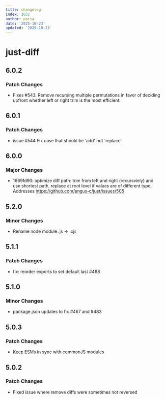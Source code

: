 ```yaml
---
title: changelog
index: 1032
author: parsa
date: '2025-10-23'
updated: '2025-10-23'
---
```

# just-diff

## 6.0.2

### Patch Changes

- Fixes #543. Remove recursing multiple permutations in favor of deciding upfront whether left or right trim is the most efficient.

## 6.0.1

### Patch Changes

- issue #544 Fix case that should be 'add' not 'replace'

## 6.0.0

### Major Changes

- 1669fd90: optimize diff path: trim from left and right (recursviely) and use shortest path, replace at root level if values are of different type. Addresses https://github.com/angus-c/just/issues/505

## 5.2.0

### Minor Changes

- Rename node module .js -> .cjs

## 5.1.1

### Patch Changes

- fix: reorder exports to set default last #488

## 5.1.0

### Minor Changes

- package.json updates to fix #467 and #483

## 5.0.3

### Patch Changes

- Keep ESMs in sync with commonJS modules

## 5.0.2

### Patch Changes

- Fixed issue where remove diffs were sometimes not reversed

